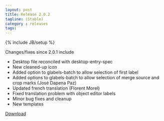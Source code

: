 ```yaml
---
layout: post
title: Release 2.0.2
tagline: (Stable)
category : releases
tags:
---
```

{% include JB/setup %}

Changes/fixes since 2.0.1 include

- Desktop file reconciled with desktop-entry-spec
- New cleaned-up icon
- Added option to glabels-batch to allow selection of first label
- Added options to glabels-batch to allow selection of merge source and crop marks (José Dapena Paz)
- Updated french translation (Florent Morel)
- Fixed translation problem with object editor labels
- Minor bug fixes and cleanup
- New templates

[Download](/pages/download.html)

